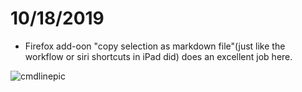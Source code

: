 # 10/18/2019

- Firefox add-oon "copy selection as markdown file"(just like the workflow or siri shortcuts in iPad did) does an excellent job here.

![cmdlinepic](https://www.dropbox.com/s/axw0ihinwo7w6l8/Screenshot%202019-10-18%2011.35.20.png)
